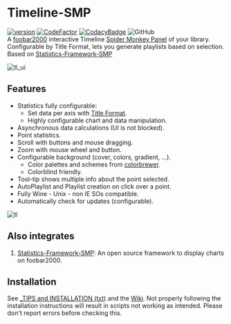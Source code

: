 # Timeline-SMP
[![version][version_badge]][changelog]
[![CodeFactor][codefactor_badge]](https://www.codefactor.io/repository/github/regorxxx/Timeline-SMP/overview/main)
[![CodacyBadge][codacy_badge]](https://www.codacy.com/gh/regorxxx/Timeline-SMP/dashboard?utm_source=github.com&amp;utm_medium=referral&amp;utm_content=regorxxx/Timeline-SMP&amp;utm_campaign=Badge_Grade)
![GitHub](https://img.shields.io/github/license/regorxxx/Timeline-SMP)  
A [foobar2000](https://www.foobar2000.org/) interactive Timeline 
[Spider Monkey Panel](https://theqwertiest.github.io/foo_spider_monkey_panel/) of your library. 
Configurable by Title Format, lets you generate playlists based on selection. Based on [Statistics-Framework-SMP](https://regorxxx.github.io/foobar2000-Framework-SMP.github.io/scripts/statistics-framework-smp/)

![tl_ui](https://github.com/regorxxx/Timeline-SMP/assets/83307074/aad0ffe8-578d-4b97-8ef5-a393a5cb5057)

## Features
- Statistics fully configurable:
	- Set data per axis with [Title Format](https://wiki.hydrogenaud.io/index.php?title=Foobar2000:Title_Formatting_Reference).
	- Highly configurable chart and data manipulation.
- Asynchronous data calculations (UI is not blocked).
- Point statistics.
- Scroll with buttons and mouse dragging.
- Zoom with mouse wheel and button.
- Configurable background (cover, colors, gradient, ...).
	- Color palettes and schemes from [colorbrewer](https://colorbrewer2.org).
	- Colorblind friendly.
- Tool-tip shows multiple info about the point selected.
- AutoPlaylist and Playlist creation on click over a point.
- Fully Wine - Unix - non IE SOs compatible.
- Automatically check for updates (configurable).

![tl](https://github.com/regorxxx/Timeline-SMP/assets/83307074/f7c3f202-9462-4726-a6f8-50c4710495c7)

## Also integrates
 1. [Statistics-Framework-SMP](https://github.com/regorxxx/Statistics-Framework-SMP): An open source framework to display charts on foobar2000.

## Installation
See [_TIPS and INSTALLATION (txt)](https://github.com/regorxxx/Timeline-SMP/blob/main/_TIPS%20and%20INSTALLATION.txt) and the [Wiki](https://github.com/regorxxx/Timeline-SMP/wiki/Installation).
Not properly following the installation instructions will result in scripts not working as intended. Please don't report errors before checking this.

[changelog]: CHANGELOG.md
[version_badge]: https://img.shields.io/github/release/regorxxx/Timeline-SMP.svg
[codacy_badge]: https://api.codacy.com/project/badge/Grade/e04be28637dd40d99fae7bd92f740677
[codefactor_badge]: https://www.codefactor.io/repository/github/regorxxx/Timeline-SMP/badge/main
